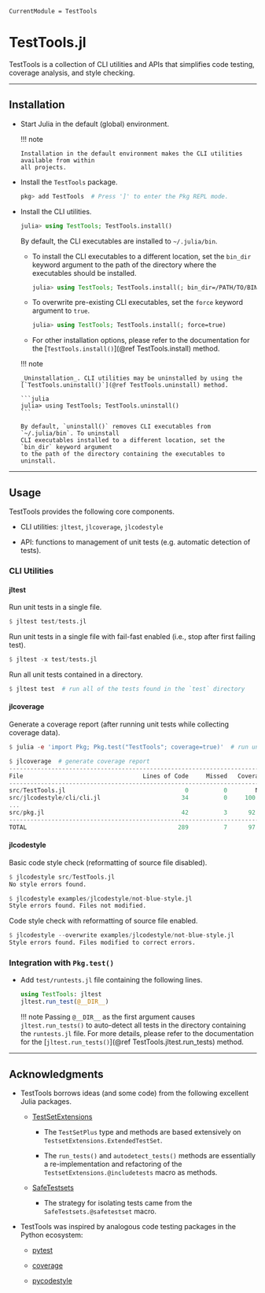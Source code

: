 ```@meta
CurrentModule = TestTools
```

# TestTools.jl

TestTools is a collection of CLI utilities and APIs that simplifies code testing, coverage
analysis, and style checking.

--------------------------------------------------------------------------------------------

## Installation

* Start Julia in the default (global) environment.

  !!! note

      Installation in the default environment makes the CLI utilities available from within
      all projects.

* Install the `TestTools` package.

  ```julia
  pkg> add TestTools  # Press ']' to enter the Pkg REPL mode.
  ```

* Install the CLI utilities.

  ```julia
  julia> using TestTools; TestTools.install()
  ```

  By default, the CLI executables are installed to `~/.julia/bin`.

  * To install the CLI executables to a different location, set the `bin_dir` keyword
    argument to the path of the directory where the executables should be installed.

    ```julia
    julia> using TestTools; TestTools.install(; bin_dir=/PATH/TO/BIN/DIR)
    ```

  * To overwrite pre-existing CLI executables, set the `force` keyword argument to `true`.

    ```julia
    julia> using TestTools; TestTools.install(; force=true)
    ```

  * For other installation options, please refer to the documentation for the
    [`TestTools.install()`](@ref TestTools.install) method.

  !!! note

      _Uninstallation_. CLI utilities may be uninstalled by using the
      [`TestTools.uninstall()`](@ref TestTools.uninstall) method.

      ```julia
      julia> using TestTools; TestTools.uninstall()
      ```

      By default, `uninstall()` removes CLI executables from `~/.julia/bin`. To uninstall
      CLI executables installed to a different location, set the `bin_dir` keyword argument
      to the path of the directory containing the executables to uninstall.

--------------------------------------------------------------------------------------------

## Usage

TestTools provides the following core components.

* CLI utilities: `jltest`, `jlcoverage`, `jlcodestyle`

* API: functions to management of unit tests (e.g. automatic detection of tests).

### CLI Utilities

#### jltest

Run unit tests in a single file.

```julia
$ jltest test/tests.jl
```

Run unit tests in a single file with fail-fast enabled (i.e., stop after first failing
test).

```julia
$ jltest -x test/tests.jl
```

Run all unit tests contained in a directory.

```julia
$ jltest test  # run all of the tests found in the `test` directory
```

#### jlcoverage

Generate a coverage report (after running unit tests while collecting coverage data).
```julia
$ julia -e 'import Pkg; Pkg.test("TestTools"; coverage=true)'  # run unit tests

$ jlcoverage  # generate coverage report
-------------------------------------------------------------------------------
File                                  Lines of Code     Missed   Coverage
-------------------------------------------------------------------------------
src/TestTools.jl                                  0          0        N/A
src/jlcodestyle/cli/cli.jl                       34          0     100.0%
...
src/pkg.jl                                       42          3      92.9%
-------------------------------------------------------------------------------
TOTAL                                           289          7      97.6%
```

#### jlcodestyle

Basic code style check (reformatting of source file disabled).

```julia
$ jlcodestyle src/TestTools.jl
No style errors found.

$ jlcodestyle examples/jlcodestyle/not-blue-style.jl
Style errors found. Files not modified.
```

Code style check with reformatting of source file enabled.

```julia
$ jlcodestyle --overwrite examples/jlcodestyle/not-blue-style.jl
Style errors found. Files modified to correct errors.
```

### Integration with `Pkg.test()`

* Add `test/runtests.jl` file containing the following lines.

  ```julia
  using TestTools: jltest
  jltest.run_test(@__DIR__)
  ```

  !!! note
      Passing `@__DIR__` as the first argument causes `jltest.run_tests()` to auto-detect
      all tests in the directory containing the `runtests.jl` file. For more details,
      please refer to the documentation for the
      [`jltest.run_tests()`](@ref TestTools.jltest.run_tests) method.

--------------------------------------------------------------------------------------------

## Acknowledgments

* TestTools borrows ideas (and some code) from the following excellent Julia packages.

  * [TestSetExtensions](https://github.com/ssfrr/TestSetExtensions.jl)

    * The `TestSetPlus` type and methods are based extensively on
      `TestsetExtensions.ExtendedTestSet`.

    * The `run_tests()` and `autodetect_tests()` methods are essentially a re-implementation
      and refactoring of the `TestsetExtensions.@includetests` macro as methods.

  * [SafeTestsets](https://github.com/YingboMa/SafeTestsets.jl)

    * The strategy for isolating tests came from the `SafeTestsets.@safetestset` macro.

* TestTools was inspired by analogous code testing packages in the Python ecosystem:

  * [pytest](https://docs.pytest.org/en/latest/)

  * [coverage](https://coverage.readthedocs.io/en/latest/)

  * [pycodestyle](https://pycodestyle.pycqa.org/en/latest/)
